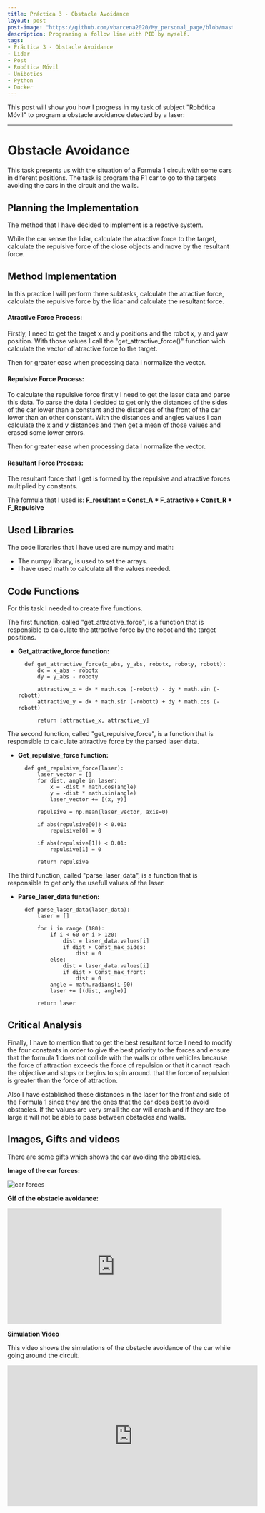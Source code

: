 ```yaml
---
title: Práctica 3 - Obstacle Avoidance
layout: post
post-image: "https://github.com/vbarcena2020/My_personal_page/blob/master/assets/images/RM_img.jpg?raw=true"
description: Programing a follow line with PID by myself.
tags:
- Práctica 3 - Obstacle Avoidance
- Lidar
- Post
- Robótica Móvil
- Unibotics
- Python
- Docker
---
```


This post will show you how I progress in my task of subject "Robótica Móvil" to program a obstacle avoidance detected by a laser:

---

# **Obstacle Avoidance**
This task presents us with the situation of a Formula 1 circuit with some cars in diferent positions. The task is program the F1 car to go to the targets avoiding the cars in the circuit and the walls.

## Planning the Implementation
The method that I have decided to implement is a reactive system.

While the car sense the lidar, calculate the atractive force to the target, calculate the repulsive force of the close objects and move by the resultant force.

## Method Implementation
In this practice I will perform three subtasks, calculate the atractive force, calculate the repulsive force by the lidar and calculate the resultant force.

#### Atractive Force Process:
Firstly, I need to get the target x and y positions and the robot x, y and yaw position. With those values I call the "get_attractive_force()" function wich calculate the vector of atractive force to the target.

Then for greater ease when processing data I normalize the vector. 

#### Repulsive Force Process:
To calculate the repulsive force firstly I need to get the laser data and parse this data. To parse the data I decided to get only the distances of the sides of the car lower than a constant and the distances of the front of the car lower than an other constant. With the distances and angles values I can calculate the x and y distances and then get a mean of those values and erased some lower errors. 

Then for greater ease when processing data I normalize the vector. 

#### Resultant Force Process:  
The resultant force that I get is formed by the repulsive and atractive forces multiplied by constants.

The formula that I used is: **F_resultant = Const_A * F_atractive + Const_R * F_Repulsive**

## Used Libraries
The code libraries that I have used are numpy and math: 
- The numpy library, is used to set the arrays. 
- I have used math to calculate all the values needed.

## Code Functions
For this task I needed to create five functions. 

The first function, called "get_attractive_force", is a function that is responsible to calculate the attractive force by the robot and the target positions.

- **Get_attractive_force function:**
 
        def get_attractive_force(x_abs, y_abs, robotx, roboty, robott):
            dx = x_abs - robotx
            dy = y_abs - roboty

            attractive_x = dx * math.cos (-robott) - dy * math.sin (-robott)
            attractive_y = dx * math.sin (-robott) + dy * math.cos (-robott)

            return [attractive_x, attractive_y]

The second function, called "get_repulsive_force", is a function that is responsible to calculate attractive force by the parsed laser data.

- **Get_repulsive_force function:**
        
        def get_repulsive_force(laser):
            laser_vector = []
            for dist, angle in laser:
                x = -dist * math.cos(angle) 
                y = -dist * math.sin(angle) 
                laser_vector += [(x, y)]

            repulsive = np.mean(laser_vector, axis=0)
            
            if abs(repulsive[0]) < 0.01:
                repulsive[0] = 0

            if abs(repulsive[1]) < 0.01:
                repulsive[1] = 0

            return repulsive

The third function, called "parse_laser_data", is a function that is responsible to get only the usefull values of the laser.

- **Parse_laser_data function:**

        def parse_laser_data(laser_data):
            laser = []

            for i in range (180):
                if i < 60 or i > 120:
                    dist = laser_data.values[i]
                    if dist > Const_max_sides:
                        dist = 0
                else:
                    dist = laser_data.values[i]
                    if dist > Const_max_front:
                        dist = 0
                angle = math.radians(i-90)
                laser += [(dist, angle)]

            return laser


## Critical Analysis

Finally, I have to mention that to get the best resultant force I need to modify the four constants in order to give the best priority to the forces and ensure that the formula 1 does not collide with the walls or other vehicles because the force of attraction exceeds the force of repulsion or that it cannot reach the objective and stops or begins to spin around. that the force of repulsion is greater than the force of attraction. 

Also I have established these distances in the laser for the front and side of the Formula 1 since they are the ones that the car does best to avoid obstacles. If the values ​​are very small the car will crash and if they are too large it will not be able to pass between obstacles and walls.

## Images, Gifts and videos

There are some gifts which shows the car avoiding the obstacles.

**Image of the car forces:**<br>  

![car forces](https://cdn.discordapp.com/attachments/828395914145431612/1170457770999419010/foto_avoidance.png?ex=65591cbe&is=6546a7be&hm=ce40d71a244fcc83a5ce6e66b45fa8c63ee6256d3e4954b93302902f6a6e33b9&)


**Gif of the obstacle avoidance:**<br>
<iframe src="https://cdn.discordapp.com/attachments/828395914145431612/1170457770613547069/gif_avoidance.gif?ex=65591cbe&is=6546a7be&hm=997b065d3a87b07b1e39fca23829798345ff6f0f0144328fe7f2c5afd5b00738&" width="480" height="259" frameBorder="0" class="giphy-embed" allowFullScreen></iframe><p><a href="https://github.com/vbarcena2020/My_personal_page/blob/master/assets/images/rm_p3.gif"></a></p>

**Simulation Video**

This video shows the simulations of the obstacle avoidance of the car while going around the circuit. 
<br>
<iframe width="560" height="315" src="https://www.youtube.com/embed/2PJ943J7Xvo" frameborder="0" allow="accelerometer; autoplay; encrypted-media; gyroscope; picture-in-picture" allowfullscreen></iframe> 
 

